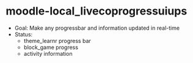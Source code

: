 # moodle-local_livecoprogressuiups
+ Goal: Make any progressbar and information updated in real-time
+ Status: 
  + theme_learnr progress bar 
  + block_game progress
  + activity information
